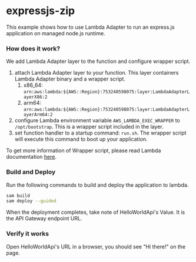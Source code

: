 # expressjs-zip

This example shows how to use Lambda Adapter to run an express.js application on managed node.js runtime. 

### How does it work?

We add Lambda Adapter layer to the function and configure wrapper script. 

1. attach Lambda Adapter layer to your function. This layer containers Lambda Adapter binary and a wrapper script. 
    1. x86_64: `arn:aws:lambda:${AWS::Region}:753240598075:layer:LambdaAdapterLayerX86:2`
    2. arm64: `arn:aws:lambda:${AWS::Region}:753240598075:layer:LambdaAdapterLayerArm64:2`
2. configure Lambda environment variable `AWS_LAMBDA_EXEC_WRAPPER` to `/opt/bootstrap`. This is a wrapper script included in the layer.
3. set function handler to a startup command: `run.sh`. The wrapper script will execute this command to boot up your application. 

To get more information of Wrapper script, please read Lambda documentation [here](https://docs.aws.amazon.com/lambda/latest/dg/runtimes-modify.html#runtime-wrapper). 

### Build and Deploy

Run the following commands to build and deploy the application to lambda. 

```bash
sam build
sam deploy --guided
```
When the deployment completes, take note of HelloWorldApi's Value. It is the API Gateway endpoint URL. 

### Verify it works

Open HelloWorldApi's URL in a browser, you should see "Hi there!" on the page. 


